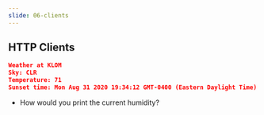 ```yaml
---
slide: 06-clients
---
```


## HTTP Clients

```json
Weather at KLOM
Sky: CLR
Temperature: 71
Sunset time: Mon Aug 31 2020 19:34:12 GMT-0400 (Eastern Daylight Time)
```

- How would you print the current humidity?